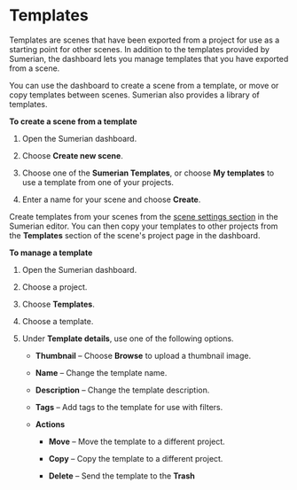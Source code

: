# Templates<a name="dashboard-templates"></a>

Templates are scenes that have been exported from a project for use as a starting point for other scenes\. In addition to the templates provided by Sumerian, the dashboard lets you manage templates that you have exported from a scene\.

You can use the dashboard to create a scene from a template, or move or copy templates between scenes\. Sumerian also provides a library of templates\.

**To create a scene from a template**

1. Open the Sumerian dashboard\.

1. Choose **Create new scene**\.

1. Choose one of the **Sumerian Templates**, or choose **My templates** to use a template from one of your projects\.

1. Enter a name for your scene and choose **Create**\.

Create templates from your scenes from the [scene settings section](sumerian-scene.md) in the Sumerian editor\. You can then copy your templates to other projects from the **Templates** section of the scene's project page in the dashboard\.

**To manage a template**

1. Open the Sumerian dashboard\.

1. Choose a project\.

1. Choose **Templates**\.

1. Choose a template\.

1. Under **Template details**, use one of the following options\.

   + **Thumbnail** – Choose **Browse** to upload a thumbnail image\.

   + **Name** – Change the template name\.

   + **Description** – Change the template description\.

   + **Tags** – Add tags to the template for use with filters\.

   + **Actions**

     + **Move** – Move the template to a different project\.

     + **Copy** – Copy the template to a different project\.

     + **Delete** – Send the template to the **Trash** 